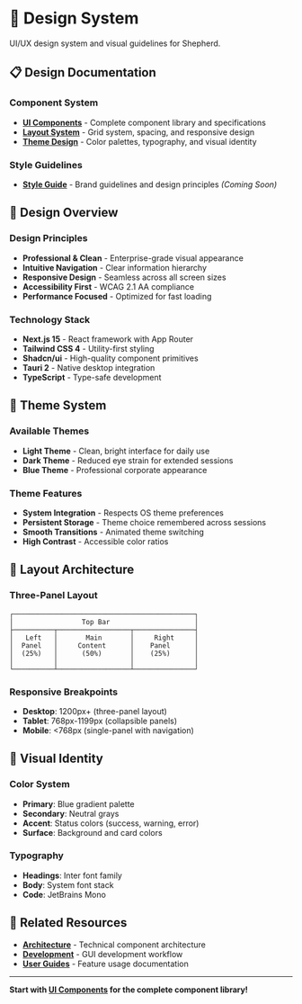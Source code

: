 # 🎨 Design System

UI/UX design system and visual guidelines for Shepherd.

## 📋 Design Documentation

### Component System
- **[UI Components](ui-components.md)** - Complete component library and specifications
- **[Layout System](layout-system.md)** - Grid system, spacing, and responsive design
- **[Theme Design](theme-design.md)** - Color palettes, typography, and visual identity

### Style Guidelines  
- **[Style Guide](style-guide.md)** - Brand guidelines and design principles *(Coming Soon)*

## 🎯 Design Overview

### Design Principles
- **Professional & Clean** - Enterprise-grade visual appearance
- **Intuitive Navigation** - Clear information hierarchy
- **Responsive Design** - Seamless across all screen sizes
- **Accessibility First** - WCAG 2.1 AA compliance
- **Performance Focused** - Optimized for fast loading

### Technology Stack
- **Next.js 15** - React framework with App Router
- **Tailwind CSS 4** - Utility-first styling
- **Shadcn/ui** - High-quality component primitives
- **Tauri 2** - Native desktop integration
- **TypeScript** - Type-safe development

## 🌈 Theme System

### Available Themes
- **Light Theme** - Clean, bright interface for daily use
- **Dark Theme** - Reduced eye strain for extended sessions  
- **Blue Theme** - Professional corporate appearance

### Theme Features
- **System Integration** - Respects OS theme preferences
- **Persistent Storage** - Theme choice remembered across sessions
- **Smooth Transitions** - Animated theme switching
- **High Contrast** - Accessible color ratios

## 📱 Layout Architecture

### Three-Panel Layout
```
┌─────────────────────────────────────────────┐
│                 Top Bar                     │
├──────────┬──────────────────┬───────────────┤
│   Left   │       Main       │     Right     │
│  Panel   │     Content      │    Panel      │
│  (25%)   │      (50%)       │    (25%)      │
│          │                  │               │
└──────────┴──────────────────┴───────────────┘
```

### Responsive Breakpoints
- **Desktop**: 1200px+ (three-panel layout)
- **Tablet**: 768px-1199px (collapsible panels)
- **Mobile**: <768px (single-panel with navigation)

## 🎨 Visual Identity

### Color System
- **Primary**: Blue gradient palette
- **Secondary**: Neutral grays  
- **Accent**: Status colors (success, warning, error)
- **Surface**: Background and card colors

### Typography
- **Headings**: Inter font family
- **Body**: System font stack
- **Code**: JetBrains Mono

## 🔗 Related Resources

- **[Architecture](../04-architecture/)** - Technical component architecture
- **[Development](../05-development/)** - GUI development workflow
- **[User Guides](../02-user-guides/)** - Feature usage documentation

---

**Start with [UI Components](ui-components.md) for the complete component library!**